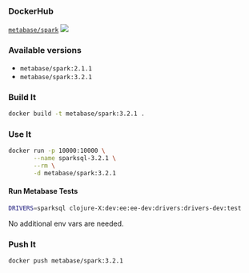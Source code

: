 ### DockerHub
[`metabase/spark`](https://hub.docker.com/r/metabase/spark)
[![](https://images.microbadger.com/badges/version/metabase/spark.svg)](https://microbadger.com/images/metabase/spark)

### Available versions

* `metabase/spark:2.1.1`
* `metabase/spark:3.2.1`

### Build It

```bash
docker build -t metabase/spark:3.2.1 .
```

### Use It

```bash
docker run -p 10000:10000 \
       --name sparksql-3.2.1 \
       --rm \
       -d metabase/spark:3.2.1
```

#### Run Metabase Tests

```bash
DRIVERS=sparksql clojure-X:dev:ee:ee-dev:drivers:drivers-dev:test
```

No additional env vars are needed.

### Push It

```bash
docker push metabase/spark:3.2.1
```
